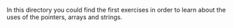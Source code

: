 In this directory you could find the first exercises in order to learn about the uses of the pointers, arrays and strings.
